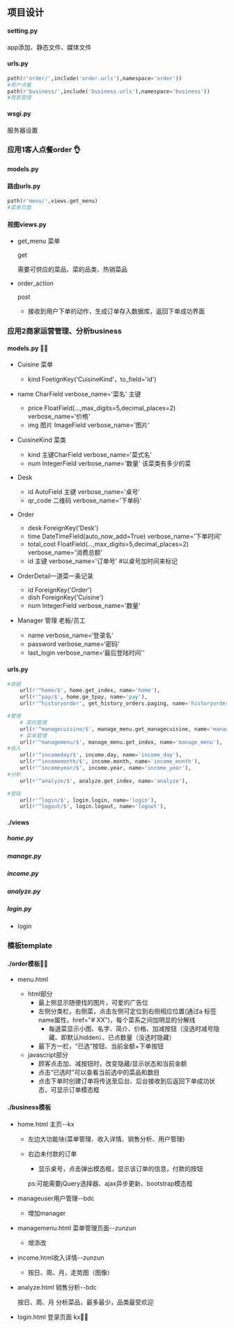 

## 项目设计

#### setting.py

app添加、静态文件、媒体文件

#### urls.py

````python
path(r'order/',include('order.urls'),namespace='order'))
#用户点餐
path(r'business/',include('business.urls'),namespace='business'))
#商家管理
````

#### wsgi.py

服务器设置



### 应用1客人点餐order :ok_hand:

#### models.py

#### 路由urls.py

````python
path(r'menu/',views.get_menu)
#菜单页面
````

 #### 视图views.py

* get_menu 菜单 

  get

  需要可供应的菜品、菜的品类、热销菜品

* order_action 

   post

  * 接收到用户下单的动作，生成订单存入数据库，返回下单成功界面

### 应用2商家运营管理、分析business

#### models.py :ok_man:

* Cuisine 菜单

  * kind  FoetignKey('CuisineKind'，to_field='id') 
  
* name CharField verbose_name='菜名' 主键
  * price FloatField(...,max_digits=5,decimal_places=2) verbose_name='价格'
  * img 图片 ImageField verbose_name='图片'
  
* CuisineKind 菜类

  * kind  主键CharField verbose_name='菜式名'
  * num IntegerField verbose_name='数量' 该菜类有多少的菜

* Desk

  * id AutoField 主键 verbose_name='桌号'
  * qr_code 二维码 verbose_name='下单码'

* Order

  * desk ForeignKey('Desk') 
  * time DateTimeField(auto_now_add=True) verbose_name='下单时间'
  * total_cost FloatField(...,max_digits=5,decimal_places=2) verbose_name='消费总额'
  * id  主键 verbose_name='订单号'  #以桌号加时间来标记

* OrderDetail一道菜一条记录

  * id ForeignKey('Order') 
  * dish ForeignKey('Cuisine') 
  * num IntegerField verbose_name='数量'

* Manager 管理 老板/员工

  * name verbose_name=‘登录名’
  * password verbose_name=‘密码’
  * last_login verbose_name=‘最后登陆时间''
  

#### urls.py

```python
#收银
    url(r'^home/$', home.get_index, name='home'),
    url(r'^pay/$', home.ge_tpay, name='pay'),
    url(r'^historyorder', get_history_orders.paging, name='historyorder'),

#管理  
    # 菜的管理
    url(r'^managecuisine/$', manage_menu.get_managecuisine, name='manage_cuisine'),
    # 菜单管理
    url(r'^managemenu/$', manage_menu.get_index, name='manage_menu'),
#收入
    url(r'^incomeday/$', income.day, name='income_day'),
    url(r'^incomemonth/$', income.month, name='income_month'),
    url(r'^incomeyear/$', income.year, name='income_year'),
#分析
    url(r'^analyze/$', analyze.get_index, name='analyze'),

#登陆
    url(r'^login/$', login.login, name='login'),
    url(r'^logout/$', login.logout, name='logout'),
```

#### ./views

##### home.py



##### manage.py



##### income.py



##### analyze.py



##### login.py

* login

### 模板template

#### ./order模板:ok_woman:

- menu.html 

  - html部分
    - 最上侧显示随便找的图片，可爱的广告位
    - 左侧分类栏，右侧菜，点击左侧可定位到右侧相应位置(通过a 标签 name属性，href="# XX")，每个菜系之间加明显的分解线
      - 每道菜显示小图、名字、简介、价格、加减按钮（没选时减号隐藏、即默认hidden）、已点数量（没选时隐藏）
    - 最下方一栏，“已选”按钮、当前金额+下单按钮
  - javascript部分
    - 顾客点击加、减按钮时，改变隐藏/显示状态和当前金额
    - 点击“已选时”可以查看当前选中的菜品和数目
    - 点击下单时创建订单将传送至后台、后台接收到后返回下单成功状态，可显示订单模态框

#### ./business模板

* home.html 主页--kx

  * 左边大功能块(菜单管理、收入详情、销售分析、用户管理)

  * 右边未付款的订单

    * 显示桌号，点击弹出模态框，显示该订单的信息，付款的按钮

    ps:可能需要jQuery选择器、ajax异步更新、bootstrap模态框

* manageuser用户管理--bdc

  * 增加manager

* managemenu.html 菜单管理页面--zunzun

  * 增添改

* income.html收入详情--zunzun 

  * 按日、周、月，走势图（图像）

* analyze.html 销售分析--bdc

  按日、周、月 分析菜品，最多最少，品类最受欢迎

* login.html 登录页面 kx:ok_woman:

